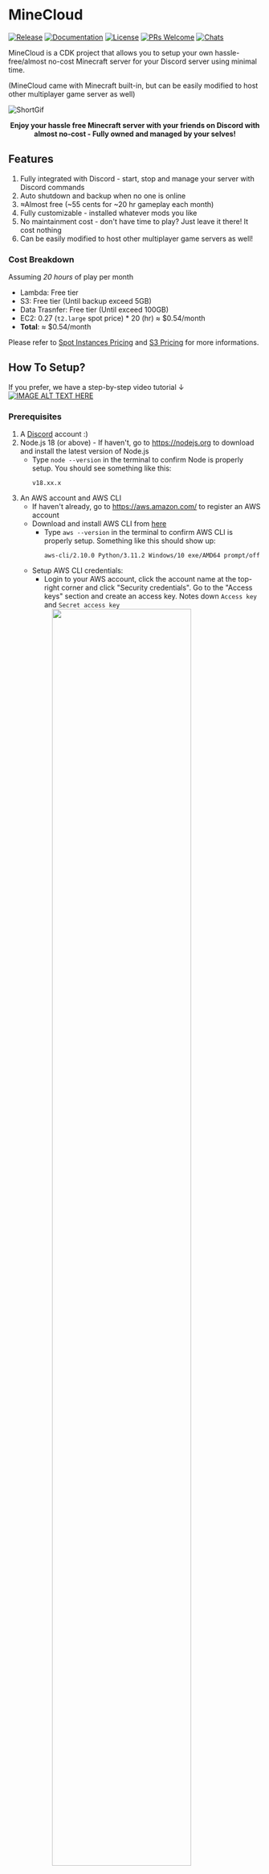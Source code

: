 # MineCloud 
[![Release](https://img.shields.io/github/v/release/VeriorPies/MineCloud)](https://github.com/VeriorPies/Minecloud/releases) [![Documentation](https://img.shields.io/badge/documentation-brightgreen.svg)](https://github.com/VeriorPies/ParrelSync/wiki) [![License](https://img.shields.io/badge/license-MIT-green)](https://github.com/VeriorPies/ParrelSync/blob/master/LICENSE.md) [![PRs Welcome](https://img.shields.io/badge/PRs-welcome-blue.svg)](https://github.com/VeriorPies/ParrelSync/pulls) [![Chats](https://img.shields.io/discord/710688100996743200)](https://discord.gg/TmQk2qG)  

MineCloud is a CDK project that allows you to setup your own hassle-free/almost no-cost Minecraft server for your Discord server using minimal time.

(MineCloud came with Minecraft built-in, but can be easily modified to host other multiplayer game server as well)
<br>

![ShortGif](/images/MCDemo_1080-min.gif)
<p align="center">
<b>Enjoy your hassle free Minecraft server with your friends on Discord  with almost no-cost - Fully owned and managed by your selves!
</b>
<br>
</p>

## Features
1. Fully integrated with Discord - start, stop and manage your server with Discord commands
2. Auto shutdown and backup when no one is online
3. ≈Almost free (~55 cents for ~20 hr gameplay each month)
4. Fully customizable - installed whatever mods you like
5. No maintainment cost - don't have time to play? Just leave it there! It cost nothing
6. Can be easily modified to host other multiplayer game servers as well!

### Cost Breakdown
Assuming *20 hours* of play per month
- Lambda: Free tier
- S3: Free tier (Until backup exceed 5GB)
- Data Trasnfer: Free tier (Until exceed 100GB)
- EC2: 0.27 (`t2.large` spot price) * 20 (hr) ≈ $0.54/month
- **Total**: ≈ $0.54/month

Please refer to [Spot Instances Pricing](https://aws.amazon.com/ec2/spot/pricing/) and [S3 Pricing](https://aws.amazon.com/s3/pricing) for more informations.
## How To Setup?
If you prefer, we have a step-by-step video tutorial ↓  
[![IMAGE ALT TEXT HERE](https://img.youtube.com/vi/6NC-GO1RrXQ/0.jpg)](https://www.youtube.com/watch?v=dQw4w9WgXcQ)

### **Prerequisites**
1. A [Discord](https://discord.com/) account :)
2. Node.js 18 (or above) - If haven't, go to https://nodejs.org to download and install the latest version of Node.js
    - Type `node --version` in the terminal to confirm Node is properly setup. You should see something like this:  
        ```
        v18.xx.x
        ```
3. An AWS account and AWS CLI  
   - If haven't already, go to https://aws.amazon.com/ to register an AWS account   
   - Download and install AWS CLI from [here](https://docs.aws.amazon.com/cli/latest/userguide/getting-started-install.html)
     -   Type `aws --version` in the terminal to confirm AWS CLI is properly setup. Something like this should show up:
          ```
          aws-cli/2.10.0 Python/3.11.2 Windows/10 exe/AMD64 prompt/off
          ```
   -  Setup AWS CLI credentials: 
      - Login to your AWS account, click the account name at the top-right corner and click "Security credentials". Go to the "Access keys" section and create an access key. Notes down `Access key` and `Secret access key`   
     &nbsp;&nbsp;&nbsp; <img width="80%"  src="images/get-aws-access-key.png" >  
    - In the terminal, type:  
      ```
      aws configure
      ```
      When prompted, enter the `Access key` and `Secret access key` you got from the last step (and optionally choose the "default AWS region" and "output format")
    - Once done, type `aws sts get-caller-identity` in the terminal to confirm the AWS CLI credentials are set up correctly. You should see something like this:  
        ```
        {
          "UserId": "1234567890",
          "Account": "1234567890",
          "Arn": "arn:aws:iam::1234567890:xxx"
        }
        ```  
    - Prerequisites done, now start the fun part :)
### **Set up MineCloud**
1. Download the latest release from the [release page](https://github.com/VeriorPies/Minecloud/releases), unzip it and open `minecloud_configs/MineCloud-Configs.ts`, there're some parameters we have to provide first:  
   - `AWS_ACCOUNT_NUMBER`:  Click the account name at the top-right corner of your AWS console and copy the `Account ID`
   - `AWS_REGION`: Choose a [region](https://docs.aws.amazon.com/AWSEC2/latest/UserGuide/using-regions-availability-zones.html) that's closet to you. Some example value are: `us-west-2`, `ap-northeast-1` or `eu-west-3`
   - `DISCORD_APP_ID` and `DISCORD_PUBLIC_KEY`: Go to [Discord Developer Portal](https://discord.com/developers/applications) and click "New Application" to create a new Discord APP.  On the "General Information" page, you will find the App Id and Public Key.   
     &nbsp;&nbsp;&nbsp; <img width="80%"  src="images/discord-app-id-and-public-key.png" > 
   - `DISCORD_BOT_TOKEN`: Go to the "Bot" page on the Discord Developer Portal, reset and copy the token  
     - This is the Discord BOT that will handle our commands. If there's no BOT shown, click the "Add Bot" button to create a new BOT  
   &nbsp;&nbsp;&nbsp; <img width="80%"  src="images/discord-bot-token.png" > 
      <p align="center">
      You can optionally setup your BOT avatar<br>
      </p>
   - `DISCORD_CHANNEL_WEB_HOOK`: 
     - Open regular Discord, go to the Discord server you want add MineCloud to, choose a text channel, and click "Edit Channel". 
     - Go to "Integrations" => "Webhooks", click "New Webhook" to create a new Webhook then copy the Webhook URL.
     - This text channel is where our VM instance will send updates to
       &nbsp;&nbsp;&nbsp; <img width="80%"  src="images/discord-channel-webhook.png" > 
      <p align="center">
      You can also optionally set up your BOT avatar here<br>
      </p>
3. Deploy MineCloud
   - Type `npm install` to install all dependencies
   - (Optional) Replace `minecloud_configs/server/server.zip` with your favorite Minecraft version, the default one is `1.19.4` (When packing server executable, make sure the server.jar is at the root level of the zip file)
   - Open the terminal in the MineCloud folder and enter `npx cdk list` to make sure the build pass. You should see the stack name being printed:  
      ```
      MineCloud
      ```
   - Bootstrap your AWS account by running `cdk bootstrap aws://<ACCOUNT-NUMBER>/<REGION>`
   - Enter `npx cdk deploy` to deploy the stack. 
   - Sit back and relax, this will take like 5~10 minutes ☕.
     - When you see a "The server instance is ready"  message shown up in the Discord channel, this means your Minecraft server is almost ready to connect :)
4. Setup BOT for your Discord server  
   - After MineCloud is deployed, go to your AWS [CloudFormation page](https://console.aws.amazon.com/cloudformation) (make sure to select the right AWS region)
   - Click on "MineCloud" stack, go to "Outputs" and copy the value of "Discord Interaction End Point Url"  
    &nbsp;&nbsp;&nbsp; <img width="80%"  src="images/discord-interaction-url.png" >
   - Go back to your [Discord Developer Portal](https://discord.com/developers/applications), select the APP created, and paste the URL into the "INTERACTIONS ENDPOINT URL" field.  
   &nbsp;&nbsp;&nbsp; <img width="80%"  src="images/discord-interaction-url-dev-portal.png" > 
   - Go to "OAuth2" => "URL Generator", select "application.commands" and click "Copy"  
   &nbsp;&nbsp;&nbsp; <img width="80%"  src="images/discord-url-generator.png" >
   - Open the copied URL (either in Discord or the browser) and add the BOT to your Discord server.
   - You are all set now - Type any command (ex: `/mc_restart`) in the Discord text channel to give it a try🎉!  
   &nbsp;&nbsp;&nbsp; <img width="80%"  src="images/discord-mc-start-command.gif" >   
### **ONE MORE THING!**
If you have deployed MineCloud more than once, there might be dangling spot instance request that will constantly charged you. **MAKE SURE TO CHECK YOUR [EC2 SPOT REQUESTS TAB](https://console.aws.amazon.com/ec2/home#SpotInstances:) AND CANCEL THE DANGLING SPOT REQUEST IF IT EXISTED!**

## // To-Do
## Story
## Architect/How this works
 => wiki
